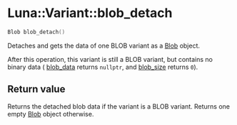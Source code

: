 # Luna::Variant::blob_detach

```c++
Blob blob_detach()
```

Detaches and gets the data of one BLOB variant as a [Blob](class_luna_1_1_blob.md) object. 

After this operation, this variant is still a BLOB variant, but contains no binary data ( [blob_data](class_luna_1_1_variant_1ae3fc3887c6b13778183226f9e2207087.md) returns `nullptr`, and [blob_size](class_luna_1_1_variant_1a3e5b168557975c0111113042905dc6fd.md) returns `0`). 

## Return value
Returns the detached blob data if the variant is a BLOB variant. Returns one empty [Blob](class_luna_1_1_blob.md) object otherwise. 

